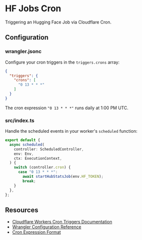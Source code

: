 # HF Jobs Cron

Triggering an Hugging Face Job via Cloudflare Cron.

## Configuration

### wrangler.jsonc

Configure your cron triggers in the `triggers.crons` array:

```json
{
  "triggers": {
    "crons": [
      "0 13 * * *"
    ]
  }
}
```

The cron expression `"0 13 * * *"` runs daily at 1:00 PM UTC.

### src/index.ts

Handle the scheduled events in your worker's `scheduled` function:

```typescript
export default {
  async scheduled(
    controller: ScheduledController,
    env: Env,
    ctx: ExecutionContext,
  ) {
    switch (controller.cron) {
      case "0 13 * * *":
        await startHubStatsJob(env.HF_TOKEN);
        break;
    }
  },
};
```

## Resources

- [Cloudflare Workers Cron Triggers Documentation](https://developers.cloudflare.com/workers/configuration/cron-triggers/)
- [Wrangler Configuration Reference](https://developers.cloudflare.com/workers/wrangler/configuration/)
- [Cron Expression Format](https://crontab.guru/)
